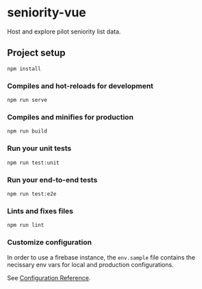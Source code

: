 # seniority-vue

Host and explore pilot seniority list data.

## Project setup

```
npm install
```

### Compiles and hot-reloads for development

```
npm run serve
```

### Compiles and minifies for production

```
npm run build
```

### Run your unit tests

```
npm run test:unit
```

### Run your end-to-end tests

```
npm run test:e2e
```

### Lints and fixes files

```
npm run lint
```

### Customize configuration

In order to use a firebase instance, the `env.sample` file contains the necissary env vars for local and production configurations.

See [Configuration Reference](https://cli.vuejs.org/config/).
